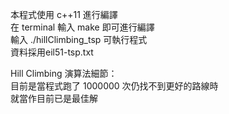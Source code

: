 本程式使用 c++11 進行編譯  
在 terminal 輸入 make 即可進行編譯  
輸入 ./hillClimbing_tsp 可執行程式  
資料採用eil51-tsp.txt  

Hill Climbing 演算法細節：  
目前是當程式跑了 1000000 次仍找不到更好的路線時  
就當作目前已是最佳解  
